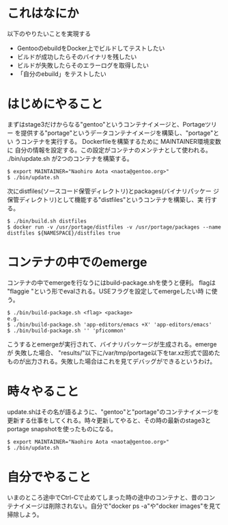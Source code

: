 # これはなにか
以下のやりたいことを実現する

- GentooのebuildをDocker上でビルドしてテストしたい
- ビルドが成功したらそのバイナリを残したい
- ビルドが失敗したらそのエラーログを取得したい
- 「自分のebuild」をテストしたい

# はじめにやること

まずはstage3だけからなる"gentoo"というコンテナイメージと、Portageツリー
を提供する"portage"というデータコンテナイメージを構築し、"portage"とい
うコンテナを実行する。 Dockerfileを構築するために MAINTAINER環境変数に
自分の情報を設定する。この設定がコンテナのメンテナとして使われる。
./bin/update.sh が2つのコンテナを構築する。

```
$ export MAINTAINER="Naohiro Aota <naota@gentoo.org>"
$ ./bin/update.sh
```

次にdistfiles(ソースコード保管ディレクトリ)とpackages(バイナリパッケー
ジ保管ディレクトリ)として機能する"distfiles"というコンテナを構築し、実
行する。

```
$ ./bin/build.sh distfiles
$ docker run -v /usr/portage/distfiles -v /usr/portage/packages --name distfiles ${NAMESPACE}/distfiles true
```

# コンテナの中でのemerge

コンテナの中でemergeを行なうにはbuild-package.shを使うと便利。 flagは
"flaggie <flag>"という形でevalされる。USEフラグを設定してemergeしたい時
に使う。

```
$ ./bin/build-package.sh <flag> <package>
e.g.
$ ./bin/build-package.sh 'app-editors/emacs +X' 'app-editors/emacs'
$ ./bin/build-package.sh '' 'pficommon'
```

こうするとemergeが実行されて、バイナリパッケージが生成される。emergeが
失敗した場合、 "results/"以下に/var/tmp/portage以下をtar.xz形式で固めた
ものが出力される。失敗した場合はこれを見てデバッグができるというわけ。

# 時々やること

update.shはその名が語るように、"gentoo"と"portage"のコンテナイメージを
更新する仕事をしてくれる。時々更新してやると、その時の最新のstage3と
portage snapshotを使ったものになる。

```
$ export MAINTAINER="Naohiro Aota <naota@gentoo.org>"
$ ./bin/update.sh
```

# 自分でやること

いまのところ途中でCtrl-Cで止めてしまった時の途中のコンテナと、昔のコン
テナイメージは削除されない。自分で"docker ps -a"や"docker images"を見て
掃除しよう。
